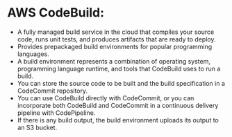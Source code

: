 # AWS CodeBuild:
- A fully managed build service in the cloud that compiles your source code, runs unit tests, and produces artifacts that are ready to deploy.
- Provides prepackaged build environments for popular programming languages.
- A build environment represents a combination of operating system, programming language runtime, and tools that CodeBuild uses to run a build. 
- You can store the source code to be built and the build specification in a CodeCommit repository.
- You can use CodeBuild directly with CodeCommit, or you can incorporate both CodeBuild and CodeCommit in a continuous delivery pipeline with CodePipeline. 
- If there is any build output, the build environment uploads its output to an S3 bucket. 